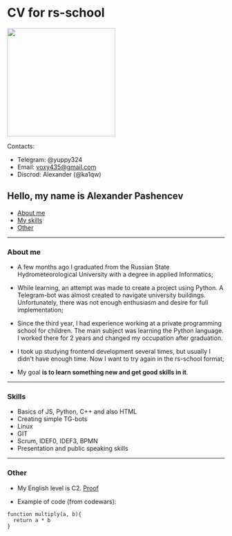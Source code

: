 # CV for rs-school

<img src="https://github.com/ka1qw/rsschool-cv/assets/94354182/bb829f28-aa18-42fc-84ec-849eb82e2417" width="250" height="">

Contacts:
- Telegram: @yuppy324
- Email: voxy435@gmail.com
- Discrod: Alexander (@ka1qw)

## Hello, my name is **Alexander Pashencev**
- [About me](#about-me)
- [My skills](#skills)
- [Other](#other)

---
### About me

- A few months ago I graduated from the Russian State Hydrometeorological University with a degree in applied Informatics;

- While learning, an attempt was made to create a project using Python. A Telegram-bot was almost created to navigate university buildings. Unfortunately, there was not enough enthusiasm and desire for full implementation;

- Since the third year, I had experience working at a private programming school for children. The main subject was learning the Python language. I worked there for 2 years and changed my occupation after graduation.

- I took up studying frontend development several times, but usually I didn't have enough time. Now I want to try again in the rs-school format;

- My goal **is to learn something new and get good skills in it**.

---
### Skills
- Basics of JS, Python, C++ and also HTML
- Creating simple TG-bots
- Linux
- GIT
- Scrum, IDEF0, IDEF3, BPMN
- Presentation and public speaking skills

---
### Other

- My English level is C2. [Proof](cert.efset.org/ntbahZ)

- Example of code (from codewars):
```
function multiply(a, b){
  return a * b
}
```